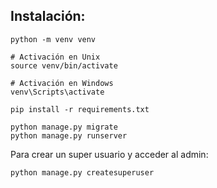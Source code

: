 ## Instalación:

```
python -m venv venv

# Activación en Unix
source venv/bin/activate

# Activación en Windows
venv\Scripts\activate

pip install -r requirements.txt

python manage.py migrate
python manage.py runserver
```

Para crear un super usuario y acceder al admin:

```
python manage.py createsuperuser
```
